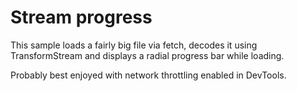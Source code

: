 # Stream progress

This sample loads a fairly big file via fetch, decodes it using TransformStream and displays a radial progress bar while loading.

Probably best enjoyed with network throttling enabled in DevTools.
